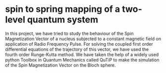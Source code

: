 # spin to spring mapping of a two-level quantum system
In this project, we have tried to study the behaviour of the Spin Magnetization
Vector of a nucleus subjected to a constant magnetic field on application of
Radio Frequency Pulse. For solving the coupled first order differential
equations of the trajectory of this vector, we have used the fourth order
Runge-Kutta method. We have taken the help of a widely used python Toolbox
in Quantum Mechanics called QuTiP to make the simulation of the Spin
Magnetization Vector on the Bloch sphere.
